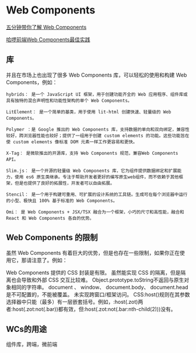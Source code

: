 # Web Components

[五分钟带你了解 Web Components](https://juejin.cn/post/7144888332575571981)

[哈啰前端Web Components最佳实践](https://juejin.cn/post/7044055764532461605)

## 库

并且在市场上也出现了很多 Web Components 库，可以轻松的使用和构建 Web Components，例如：

```
hybrids： 是一个 JavaScript UI 框架，用于创建功能齐全的 Web 应用程序、组件库或具有独特的混合声明性和功能性架构的单个 Web Components。

LitElement： 是一个简单的基类，用于使用 lit-html 创建快速、轻量级的 Web Components。

Polymer ：是 Google 推出的 Web Components 库，支持数据的单向和双向绑定，兼容性较好，跨浏览器性能也较好；提供了一组用于创建 custom elements 的功能。这些功能旨在使 custom elements 像标准 DOM 元素一样工作更容易和更快。

X-Tag： 是微软推出的开源库，支持 Web Components 规范，兼容Web Components API。

Slim.js： 是一个开源的轻量级 Web Components 库，它为组件提供数据绑定和扩展能力，使用 es6 原生类继承。专注于帮助开发者更好的编写原生web组件，而不依赖于其他框架，但是也提供了良好的拓展性，开发者可以自由拓展。

Stencil： 是一个用于构建可重用、可扩展的设计系统的工具链。生成可在每个浏览器中运行的小型、极快且 100% 基于标准的 Web Components。

Omi： 是 Web Components + JSX/TSX 融合为一个框架，小巧的尺寸和高性能，融合和 React 和 Web Components 各自的优势。
```

## Web Components 的限制

虽然 Web Components 有着巨大的优势，但是也存在一些限制，如果你正在使用它，那请注意了。例如：

Web Components 提供的 CSS 封装是有限。
虽然能实现 CSS 的隔离，但是隔离也会导致和外部 CSS 交互比较难。
Object.prototype.toString不返回与原生对象相同的字符串。
document 、 window、 document.body、 document.head是不可配置的，不能被覆盖。
未实现跨窗口/框架访问。
CSS:host()规则在其参数选择器中只能（最多）有一层嵌套括号。例如，:host(.zot)两者:host(.zot:not(.bar))都有效，但:host(.zot:not(.bar:nth-child(2)))没有。

## WCs的用途

组件库，跨端，微前端
